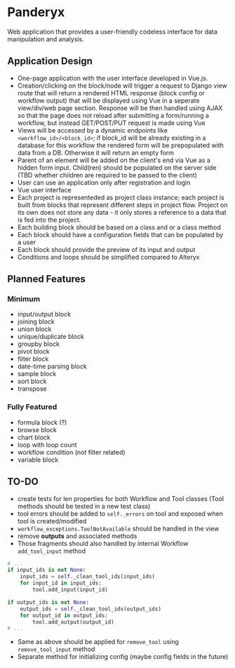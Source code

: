 # Panderyx

Web application that provides a user-friendly codeless interface for data manipulation and analysis.

## Application Design

- One-page application with the user interface developed in Vue.js.
- Creation/clicking on the block/node will trigger a request to Django view route that will return a rendered HTML response (block config or workflow output) that will be displayed using Vue in a seperate view/div/web page section. Response will be then handled using AJAX so that the page does not reload after submitting a form/running a workflow, but instead GET/POST/PUT request is made using Vue
- Views will be accessed by a dynamic endpoints like `<workflow_id>/<block_id>`; if block_id will be already existing in a database for this workflow the rendered form will be prepopulated with data from a DB. Otherwise it will return an empty form
- Parent of an element will be added on the client's end via Vue as a hidden form input. Child(ren) should be populated on the server side (TBD whether children are required to be passed to the client)
- User can use an application only after registration and login
- Vue user interface
- Each project is representeded as project class instance; each project is built from blocks that represent different steps in project flow. Project on its own does not store any data - it only stores a reference to a data that is fed into the project.
- Each building block should be based on a class and or a class method
- Each block should have a configuration fields that can be populated by a user
- Each block should provide the preview of its input and output
- Conditions and loops should be simplified compared to Alteryx

## Planned Features

### Minimum

- input/output block
- joining block
- union block
- unique/duplicate block
- groupby block
- pivot block
- filter block
- date-time parsing block
- sample block
- sort block
- transpose

### Fully Featured

- formula block (?)
- browse block
- chart block
- loop with loop count
- workflow condition (not filter related)
- variable block

## TO-DO

- create tests for len properties for both Workflow and Tool classes (Tool methods should be tested in a new test class)
- tool errors should be added to `self._errors` on tool and exposed when tool is created/modified
- `workflow_exceptions.ToolNotAvailable` should be handled in the view
- remove **outputs** and associated methods
- Those fragments should also handled by internal Workflow `add_tool_input` method

```py
# ...
if input_ids is not None:
    input_ids = self._clean_tool_ids(input_ids)
    for input_id in input_ids:
        tool.add_input(input_id)

if output_ids is not None:
    output_ids = self._clean_tool_ids(output_ids)
    for output_id in output_ids:
        tool.add_output(output_id)
# ...
```
- Same as above should be applied for `remove_tool` using `remove_tool_input` method
- Separate method for initializing config (maybe config fields in the future)
